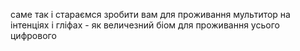 саме так і стараємся зробити вам для  проживання мультитор на інтенціях і гліфах - як величезний біом для проживання усього цифрового